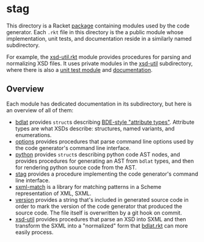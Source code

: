 stag
====
This directory is a Racket [package][package] containing modules used by the
code generator. Each `.rkt` file in this directory is the a public module
whose implementation, unit tests, and documentation reside in a similarly named
subdirectory.

For example, the [xsd-util.rkt](xsd-util.rkt) module provides procedures for
parsing and normalizing XSD files. It uses private modules in the
[xsd-util](xsd-util/) subdirectory, where there is also a [unit test
module](xsd-util/test.rkt) and [documentation](xsd-util/README.md).

Overview
--------
Each module has dedicated documentation in its subdirectory, but here is an
overview of all of them:

- [bdlat](bdlat/) provides `struct`s describing
  [BDE-style "attribute types"][bdlat]. Attribute types are what XSDs describe:
  structures, named variants, and enumerations.
- [options](options/) provides procedures that parse command line
  options used by the code generator's command line interface.
- [python](python/) provides `struct`s describing python code AST
  nodes, and provides procedures for generating an AST from `bdlat` types, and
  then for rendering python source code from the AST.
- [stag](stag/) provides a procedure implementing the code generator's
  command line interface.
- [sxml-match](sxml-match/) is a library for matching patterns in a
  Scheme representation of XML, SXML.
- [version](version/) provides a string that's included in generated
  source code in order to mark the version of the code generator that produced
  the source code. The file itself is overwritten by a git hook on commit.
- [xsd-util](xsd-util/) provides procedures that parse an XSD into SXML
  and then transform the SXML into a "normalized" form that
  [bdlat.rkt](bdlat.rkt) can more easily process.

[package]: https://docs.racket-lang.org/pkg/Package_Concepts.html
[bdlat]: https://bloomberg.github.io/bde/group__bdlat.html